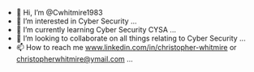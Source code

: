 - 👋 Hi, I’m @Cwhitmire1983
- 👀 I’m interested in Cyber Security ...
- 🌱 I’m currently learning Cyber Security CYSA ...
- 💞️ I’m looking to collaborate on all things relating to Cyber Security ...
- 📫 How to reach me www.linkedin.com/in/christopher-whitmire or christopherwhitmire@ymail.com  ...

<!---
Cwhitmire1983/Cwhitmire1983 is a ✨ special ✨ repository because its `README.md` (this file) appears on your GitHub profile.
You can click the Preview link to take a look at your changes.
--->
